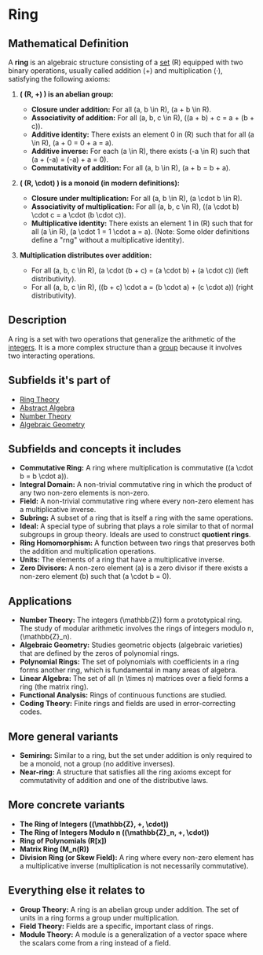 # Ring

## Mathematical Definition

A **ring** is an algebraic structure consisting of a [set](../../../../../00_Foundations/01_Set_Theory/Set.md) \(R\) equipped with two binary operations, usually called addition (+) and multiplication (·), satisfying the following axioms:

1.  **\( (R, +) \) is an abelian group:**
    *   **Closure under addition:** For all \(a, b \in R\), \(a + b \in R\).
    *   **Associativity of addition:** For all \(a, b, c \in R\), \((a + b) + c = a + (b + c)\).
    *   **Additive identity:** There exists an element 0 in \(R\) such that for all \(a \in R\), \(a + 0 = 0 + a = a\).
    *   **Additive inverse:** For each \(a \in R\), there exists \(-a \in R\) such that \(a + (-a) = (-a) + a = 0\).
    *   **Commutativity of addition:** For all \(a, b \in R\), \(a + b = b + a\).

2.  **\( (R, \cdot) \) is a monoid (in modern definitions):**
    *   **Closure under multiplication:** For all \(a, b \in R\), \(a \cdot b \in R\).
    *   **Associativity of multiplication:** For all \(a, b, c \in R\), \((a \cdot b) \cdot c = a \cdot (b \cdot c)\).
    *   **Multiplicative identity:** There exists an element 1 in \(R\) such that for all \(a \in R\), \(a \cdot 1 = 1 \cdot a = a\). (Note: Some older definitions define a "rng" without a multiplicative identity).

3.  **Multiplication distributes over addition:**
    *   For all \(a, b, c \in R\), \(a \cdot (b + c) = (a \cdot b) + (a \cdot c)\) (left distributivity).
    *   For all \(a, b, c \in R\), \((b + c) \cdot a = (b \cdot a) + (c \cdot a)\) (right distributivity).

## Description

A ring is a set with two operations that generalize the arithmetic of the [integers](../../../../../00_Foundations/02_Number_Systems/Integers.md). It is a more complex structure than a [group](../00_Group_Theory/Group.md) because it involves two interacting operations.

## Subfields it's part of

*   [Ring Theory](./)
*   [Abstract Algebra](../)
*   [Number Theory](../../../../05_Number_Theory/)
*   [Algebraic Geometry](../../../../03_Geometry/02_Algebraic_Geometry/)

## Subfields and concepts it includes

*   **Commutative Ring:** A ring where multiplication is commutative (\(a \cdot b = b \cdot a\)).
*   **Integral Domain:** A non-trivial commutative ring in which the product of any two non-zero elements is non-zero.
*   **Field:** A non-trivial commutative ring where every non-zero element has a multiplicative inverse.
*   **Subring:** A subset of a ring that is itself a ring with the same operations.
*   **Ideal:** A special type of subring that plays a role similar to that of normal subgroups in group theory. Ideals are used to construct **quotient rings**.
*   **Ring Homomorphism:** A function between two rings that preserves both the addition and multiplication operations.
*   **Units:** The elements of a ring that have a multiplicative inverse.
*   **Zero Divisors:** A non-zero element \(a\) is a zero divisor if there exists a non-zero element \(b\) such that \(a \cdot b = 0\).

## Applications

*   **Number Theory:** The integers \(\mathbb{Z}\) form a prototypical ring. The study of modular arithmetic involves the rings of integers modulo n, \(\mathbb{Z}_n\).
*   **Algebraic Geometry:** Studies geometric objects (algebraic varieties) that are defined by the zeros of polynomial rings.
*   **Polynomial Rings:** The set of polynomials with coefficients in a ring forms another ring, which is fundamental in many areas of algebra.
*   **Linear Algebra:** The set of all \(n \times n\) matrices over a field forms a ring (the matrix ring).
*   **Functional Analysis:** Rings of continuous functions are studied.
*   **Coding Theory:** Finite rings and fields are used in error-correcting codes.

## More general variants

*   **Semiring:** Similar to a ring, but the set under addition is only required to be a monoid, not a group (no additive inverses).
*   **Near-ring:** A structure that satisfies all the ring axioms except for commutativity of addition and one of the distributive laws.

## More concrete variants

*   **The Ring of Integers \((\mathbb{Z}, +, \cdot)\)**
*   **The Ring of Integers Modulo n \((\mathbb{Z}_n, +, \cdot)\)**
*   **Ring of Polynomials \(R[x]\)**
*   **Matrix Ring \(M_n(R)\)**
*   **Division Ring (or Skew Field):** A ring where every non-zero element has a multiplicative inverse (multiplication is not necessarily commutative).

## Everything else it relates to

*   **Group Theory:** A ring is an abelian group under addition. The set of units in a ring forms a group under multiplication.
*   **Field Theory:** Fields are a specific, important class of rings.
*   **Module Theory:** A module is a generalization of a vector space where the scalars come from a ring instead of a field.
